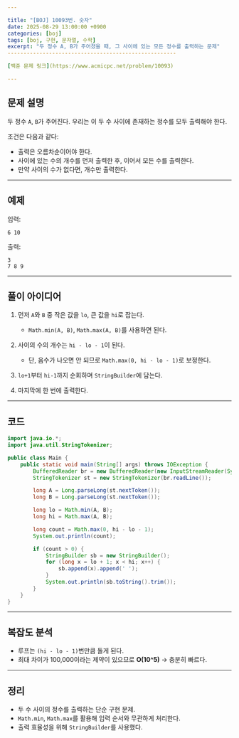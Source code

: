 ```yaml
---

title: "[BOJ] 10093번. 숫자"
date: 2025-08-29 13:00:00 +0900
categories: [boj]
tags: [boj, 구현, 문자열, 수학]
excerpt: "두 정수 A, B가 주어졌을 때, 그 사이에 있는 모든 정수를 출력하는 문제"
-----------------------------------------------------

[백준 문제 링크](https://www.acmicpc.net/problem/10093) 

---
```


## 문제 설명

두 정수 `A`, `B`가 주어진다.
우리는 이 두 수 사이에 존재하는 정수를 모두 출력해야 한다.

조건은 다음과 같다:

* 출력은 오름차순이어야 한다.
* 사이에 있는 수의 개수를 먼저 출력한 후, 이어서 모든 수를 출력한다.
* 만약 사이의 수가 없다면, 개수만 출력한다.

---

## 예제

입력:

```
6 10
```

출력:

```
3
7 8 9
```

---

## 풀이 아이디어

1. 먼저 `A`와 `B` 중 작은 값을 `lo`, 큰 값을 `hi`로 잡는다.

   * `Math.min(A, B)`, `Math.max(A, B)`를 사용하면 된다.
2. 사이의 수의 개수는 `hi - lo - 1`이 된다.

   * 단, 음수가 나오면 안 되므로 `Math.max(0, hi - lo - 1)`로 보정한다.
3. `lo+1`부터 `hi-1`까지 순회하며 `StringBuilder`에 담는다.
4. 마지막에 한 번에 출력한다.

---

## 코드

```java
import java.io.*;
import java.util.StringTokenizer;

public class Main {
    public static void main(String[] args) throws IOException {
        BufferedReader br = new BufferedReader(new InputStreamReader(System.in));
        StringTokenizer st = new StringTokenizer(br.readLine());

        long A = Long.parseLong(st.nextToken());
        long B = Long.parseLong(st.nextToken());

        long lo = Math.min(A, B);
        long hi = Math.max(A, B);

        long count = Math.max(0, hi - lo - 1);
        System.out.println(count);

        if (count > 0) {
            StringBuilder sb = new StringBuilder();
            for (long x = lo + 1; x < hi; x++) {
                sb.append(x).append(' ');
            }
            System.out.println(sb.toString().trim());
        }
    }
}
```

---

## 복잡도 분석

* 루프는 `(hi - lo - 1)`번만큼 돌게 된다.
* 최대 차이가 100,000이라는 제약이 있으므로 **O(10^5)** → 충분히 빠르다.

---

## 정리

* 두 수 사이의 정수를 출력하는 단순 구현 문제.
* `Math.min`, `Math.max`를 활용해 입력 순서와 무관하게 처리한다.
* 출력 효율성을 위해 `StringBuilder`를 사용했다.
